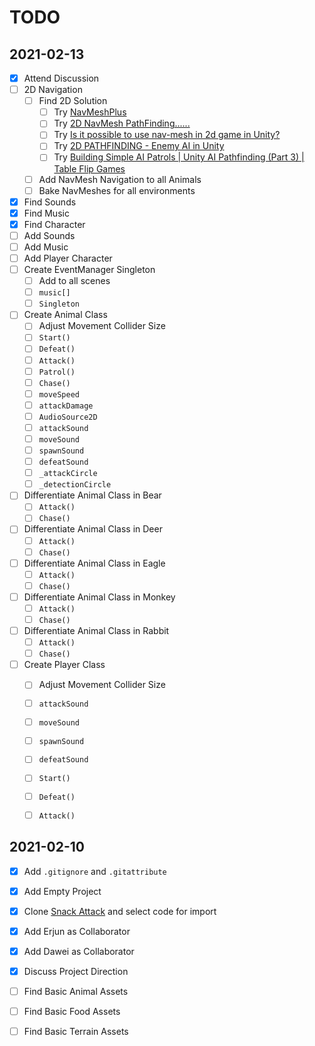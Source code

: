 



# TODO






## 2021-02-13
- [x] Attend Discussion
- [ ] 2D Navigation
  - [ ] Find 2D Solution
    - [ ] Try [NavMeshPlus](https://github.com/h8man/NavMeshPlus)
    - [ ] Try [2D NavMesh PathFinding......](https://forum.unity.com/threads/2d-navmesh-pathfinding.503596/)
    - [ ] Try [Is it possible to use nav-mesh in 2d game in Unity?](https://gamedev.stackexchange.com/questions/117595/is-it-possible-to-use-nav-mesh-in-2d-game-in-unity)
    - [ ] Try [2D PATHFINDING - Enemy AI in Unity](https://www.youtube.com/watch?v=jvtFUfJ6CP8)
    - [ ] Try [Building Simple AI Patrols | Unity AI Pathfinding (Part 3) | Table Flip Games](https://www.youtube.com/watch?v=5q4JHuJAAcQ)
  - [ ] Add NavMesh Navigation to all Animals
  - [ ] Bake NavMeshes for all environments
- [x] Find Sounds
- [x] Find Music
- [x] Find Character
- [ ] Add Sounds
- [ ] Add Music
- [ ] Add Player Character
- [ ] Create EventManager Singleton
  - [ ] Add to all scenes
  - [ ] `music[]`
  - [ ] `Singleton`
- [ ] Create Animal Class
  - [ ] Adjust Movement Collider Size
  - [ ] `Start()`
  - [ ] `Defeat()`
  - [ ] `Attack()`
  - [ ] `Patrol()`
  - [ ] `Chase()`
  - [ ] `moveSpeed`
  - [ ] `attackDamage`
  - [ ] `AudioSource2D`
  - [ ] `attackSound`
  - [ ] `moveSound`
  - [ ] `spawnSound`
  - [ ] `defeatSound`
  - [ ] `_attackCircle`
  - [ ] `_detectionCircle`
- [ ] Differentiate Animal Class in Bear
  - [ ] `Attack()`
  - [ ] `Chase()`
- [ ] Differentiate Animal Class in Deer
  - [ ] `Attack()`
  - [ ] `Chase()`
- [ ] Differentiate Animal Class in Eagle
  - [ ] `Attack()`
  - [ ] `Chase()`
- [ ] Differentiate Animal Class in Monkey
  - [ ] `Attack()`
  - [ ] `Chase()`
- [ ] Differentiate Animal Class in Rabbit
  - [ ] `Attack()`
  - [ ] `Chase()`
- [ ] Create Player Class
  - [ ] Adjust Movement Collider Size
  - [ ] `attackSound`
  - [ ] `moveSound`
  - [ ] `spawnSound`
  - [ ] `defeatSound`
  - [ ] `Start()`
  - [ ] `Defeat()`
  - [ ] `Attack()`





## 2021-02-10
- [x] Add `.gitignore` and `.gitattribute`
- [x] Add Empty Project
- [x] Clone [Snack Attack](https://github.com/peter201943/Snack-Attack) and select code for import
- [x] Add Erjun as Collaborator
- [x] Add Dawei as Collaborator
- [x] Discuss Project Direction
- [ ] Find Basic Animal Assets
- [ ] Find Basic Food Assets
- [ ] Find Basic Terrain Assets













